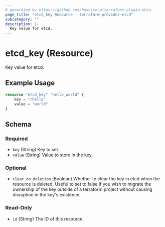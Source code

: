 ```yaml
---
# generated by https://github.com/hashicorp/terraform-plugin-docs
page_title: "etcd_key Resource - terraform-provider-etcd"
subcategory: ""
description: |-
  Key value for etcd.
---
```


# etcd_key (Resource)

Key value for etcd.

## Example Usage

```terraform
resource "etcd_key" "hello_world" {
    key = "/hello"
    value = "world"
}
```

<!-- schema generated by tfplugindocs -->
## Schema

### Required

- `key` (String) Key to set.
- `value` (String) Value to store in the key.

### Optional

- `clear_on_deletion` (Boolean) Whether to clear the key in etcd when the resource is deleted. Useful to set to false if you wish to migrate the ownership of the key outside of a terraform project without causing disruption in the key's existence.

### Read-Only

- `id` (String) The ID of this resource.
